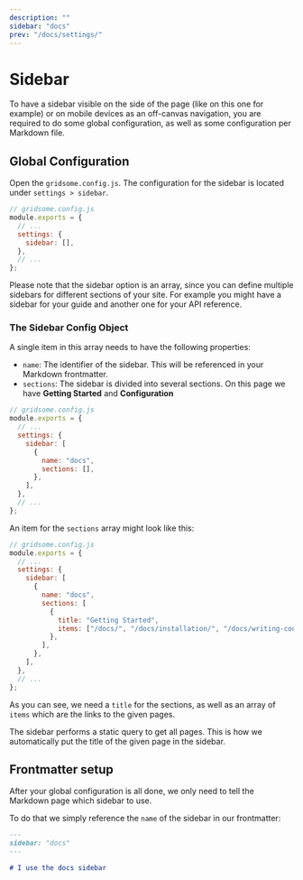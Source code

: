 ```yaml
---
description: ""
sidebar: "docs"
prev: "/docs/settings/"
---
```


# Sidebar

To have a sidebar visible on the side of the page (like on this one for example) or on mobile devices as an off-canvas navigation, you are required to do some global configuration, as well as some configuration per Markdown file.

## Global Configuration

Open the `gridsome.config.js`. The configuration for the sidebar is located under `settings > sidebar`.

```js
// gridsome.config.js
module.exports = {
  // ...
  settings: {
    sidebar: [],
  },
  // ...
};
```

Please note that the sidebar option is an array, since you can define multiple sidebars for different sections of your site. For example you might have a sidebar for your guide and another one for your API reference.

### The Sidebar Config Object

A single item in this array needs to have the following properties:

- `name`: The identifier of the sidebar. This will be referenced in your Markdown frontmatter.
- `sections`: The sidebar is divided into several sections. On this page we have **Getting Started** and **Configuration**

```js
// gridsome.config.js
module.exports = {
  // ...
  settings: {
    sidebar: [
      {
        name: "docs",
        sections: [],
      },
    ],
  },
  // ...
};
```

An item for the `sections` array might look like this:

```js
// gridsome.config.js
module.exports = {
  // ...
  settings: {
    sidebar: [
      {
        name: "docs",
        sections: [
          {
            title: "Getting Started",
            items: ["/docs/", "/docs/installation/", "/docs/writing-content/"],
          },
        ],
      },
    ],
  },
  // ...
};
```

As you can see, we need a `title` for the sections, as well as an array of `items` which are the links to the given pages.

The sidebar performs a static query to get all pages. This is how we automatically put the title of the given page in the sidebar.

## Frontmatter setup

After your global configuration is all done, we only need to tell the Markdown page which sidebar to use.

To do that we simply reference the `name` of the sidebar in our frontmatter:

```md
---
sidebar: "docs"
---

# I use the docs sidebar
```
